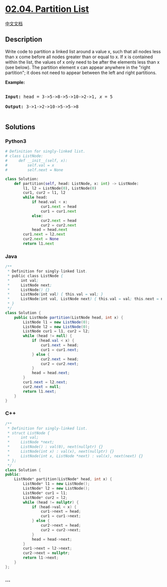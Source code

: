 # [02.04. Partition List](https://leetcode-cn.com/problems/partition-list-lcci)

[中文文档](/lcci/02.04.Partition%20List/README.md)

## Description

<p>Write code to partition a linked list around a value x, such that all nodes less than x come before all nodes greater than or equal to x. If x is contained within the list, the values of x only need to be after the elements less than x (see below). The partition element x can appear anywhere in the &quot;right partition&quot;; it does not need to appear between the left and right partitions.</p>

<p><strong>Example:</strong></p>

<pre>

<strong>Input:</strong> head = 3-&gt;5-&gt;8-&gt;5-&gt;10-&gt;2-&gt;1, <em>x</em> = 5

<strong>Output:</strong> 3-&gt;1-&gt;2-&gt;10-&gt;5-&gt;5-&gt;8

</pre>

## Solutions

<!-- tabs:start -->

### **Python3**

```python
# Definition for singly-linked list.
# class ListNode:
#     def __init__(self, x):
#         self.val = x
#         self.next = None

class Solution:
    def partition(self, head: ListNode, x: int) -> ListNode:
        l1, l2 = ListNode(0), ListNode(0)
        cur1, cur2 = l1, l2
        while head:
            if head.val < x:
                cur1.next = head
                cur1 = cur1.next
            else:
                cur2.next = head
                cur2 = cur2.next
            head = head.next
        cur1.next = l2.next
        cur2.next = None
        return l1.next
```

### **Java**

```java
/**
 * Definition for singly-linked list.
 * public class ListNode {
 *     int val;
 *     ListNode next;
 *     ListNode() {}
 *     ListNode(int val) { this.val = val; }
 *     ListNode(int val, ListNode next) { this.val = val; this.next = next; }
 * }
 */
class Solution {
    public ListNode partition(ListNode head, int x) {
        ListNode l1 = new ListNode(0);
        ListNode l2 = new ListNode(0);
        ListNode cur1 = l1, cur2 = l2;
        while (head != null) {
            if (head.val < x) {
                cur1.next = head;
                cur1 = cur1.next;
            } else {
                cur2.next = head;
                cur2 = cur2.next;
            }
            head = head.next;
        }
        cur1.next = l2.next;
        cur2.next = null;
        return l1.next;
    }
}
```

### **C++**

```cpp
/**
 * Definition for singly-linked list.
 * struct ListNode {
 *     int val;
 *     ListNode *next;
 *     ListNode() : val(0), next(nullptr) {}
 *     ListNode(int x) : val(x), next(nullptr) {}
 *     ListNode(int x, ListNode *next) : val(x), next(next) {}
 * };
 */
class Solution {
public:
    ListNode* partition(ListNode* head, int x) {
        ListNode* l1 = new ListNode();
        ListNode* l2 = new ListNode();
        ListNode* cur1 = l1;
        ListNode* cur2 = l2;
        while (head != nullptr) {
            if (head->val < x) {
                cur1->next = head;
                cur1 = cur1->next;
            } else {
                cur2->next = head;
                cur2 = cur2->next;
            }
            head = head->next;
        }
        cur1->next = l2->next;
        cur2->next = nullptr;
        return l1->next;
    }
};
```

### **...**

```

```

<!-- tabs:end -->
